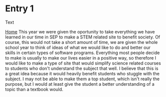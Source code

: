 # Entry 1

Text

[Home](../README.md)
This year we were given the oportunity to take everything we have learned in our time in SEP to make a STEM related site to benefit society.  Of course, this would not take a short amount of time, we are given the whole school year to think of ideas of what we would like to do and better our skills in certain types of software programs.  Everything most people decide to make is usually to make our lives easier in a positive way, so therefore I would like to make a type of site that would simplify science related courses to students who don't understand the subject that well.  I believe that this is a great idea because it would heavily benefit students who stuggle with the subject.  I may not be able to make them a top student, which isn't really the purpose, but I would at least give the student a better understanding of a topic than a textbook would.
